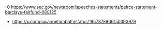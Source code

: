 -0 https://www.sec.gov/newsroom/speeches-statements/peirce-statement-barclays-fairfund-080125
-  https://x.com/susannetrimbath/status/1957878966150393979

